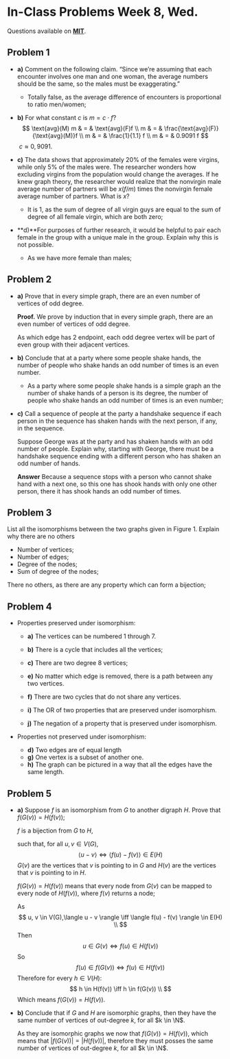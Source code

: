 # In-Class Problems Week 8, Wed.

Questions available on [**MIT**](https://openlearninglibrary.mit.edu/assets/courseware/v1/3fe4ea512400d98130a87a16f52de982/asset-v1:OCW+6.042J+2T2019+type@asset+block/MIT6_042JS15_cp19.pdf).

## Problem 1

* **a)** Comment on the following claim. “Since we’re assuming that each encounter involves one man and one woman, the average numbers should be the same, so the males must be exaggerating.”

  * Totally false, as the average difference of encounters is proportional to ratio men/women;

* **b)** For what constant $c$ is $m = c \cdot f$?
  $$
  \text{avg}(M) m & = & \text{avg}(F)f \\
  m & = & \frac{\text{avg}(F)}{\text{avg}(M)}f \\
  m & = & \frac{1}{1.1} f \\
  m & = & 0.9091 f
  $$
  ​	$c \approx 0,9091$.

* **c)**  The data shows that approximately 20% of the females were virgins, while only 5% of the males were. The researcher wonders how excluding virgins from the population would change the averages. If he knew graph theory, the researcher would realize that the nonvirgin male average number of partners will be $x(f/m)$ times the nonvirgin female average number of partners. What is $x$?

  * It is 1, as the sum of degree of all virgin guys are equal to the sum of degree of all female virgin, which are both zero;

* **d)**For purposes of further research, it would be helpful to pair each female in the group with a unique male in the group. Explain why this is not possible.

  * As we have more female than males;

## Problem 2

* **a)** Prove that in every simple graph, there are an even number of vertices of odd degree.

  **Proof.** We prove by induction that in every simple graph, there are an even number of vertices of odd degree.

  As which edge has 2 endpoint, each odd degree vertex will be part of even group with their adjacent vertices. 

* **b)** Conclude that at a party where some people shake hands, the number of people who shake hands an odd number of times is an even number. 

  * As a party where some people shake hands is a simple graph an the number of shake hands of a person is its degree, the number of people who shake hands an odd number of times is an even number;

* **c)** Call a sequence of people at the party a handshake sequence if each person in the sequence has shaken hands with the next person, if any, in the sequence.

  Suppose George was at the party and has shaken hands with an odd number of people. Explain why, starting with George, there must be a handshake sequence ending with a different person who has shaken an odd number of hands.

  **Answer** Because a sequence stops with a person who cannot shake hand with a next one, so this one has shook hands with only one other person, there it has shook hands an odd number of times.

## Problem 3

List all the isomorphisms between the two graphs given in Figure 1. Explain why there are no others

* Number of vertices;
* Number of edges;
* Degree of the nodes;
* Sum of degree of the nodes;

There no others, as there are any property which can form a bijection; 

## Problem 4

* Properties preserved under isomorphism:

  * **a)** The vertices can be numbered 1 through 7.

  * **b)** There is a cycle that includes all the vertices;

  * **c)** There are two degree 8 vertices;

  * **e)** No matter which edge is removed, there is a path between any two vertices.

  * **f)** There are two cycles that do not share any vertices.

  * **i)** The OR of two properties that are preserved under isomorphism.

  * **j)** The negation of a property that is preserved under isomorphism.

    

* Properties not preserved under isomorphism:

  * **d)** Two edges are of equal length
  * **g)** One vertex is a subset of another one.
  * **h)** The graph can be pictured in a way that all the edges have the same length.

## Problem 5

* **a)** Suppose $f$ is an isomorphism from $G$ to another digraph $H$. Prove that $f(G(v)) = H(f(v))$;

  $f$ is a bijection from $G$ to $H$, 

  such that, for all $u, v \in V(G)$,
  $$
  \langle u - v \rangle \iff \langle f(u) - f(v) \rangle \in E(H)
  $$
  $G(v)$ are the vertices that $v$ is pointing to in $G$ and $H(v)$ are the vertices that $v$ is pointing to in $H$.

   $f(G(v)) = H(f(v))$ means that every node from $G(v)$ can be mapped to every node of $H(f(v))$, where $f(v)$ returns a node;

  As
  $$
  u, v \in V(G),\langle u - v \rangle \iff \langle f(u) - f(v) \rangle \in E(H) \\
  $$
  Then
  $$
  u \in G(v) \iff f(u) \in H(f(v))
  $$
  So
  $$
  f(u) \in f(G(v)) \iff f(u) \in H(f(v))
  $$
  Therefore for every $h \in V(H)$:
  $$
  h \in H(f(v)) \iff h \in f(G(v)) \\
  $$
  Which means $f(G(v)) = H(f(v))$.

* **b)** Conclude that if $G$ and $H$ are isomorphic graphs, then they have the same number of vertices of out-degree $k$, for all $k \in \N$.

  As they are isomorphic graphs we now that  $f(G(v)) = H(f(v))$, which means that  $|f(G(v))| = |H(f(v))|$, therefore they must posses the same number of vertices of out-degree $k$, for all $k \in \N$.

  

